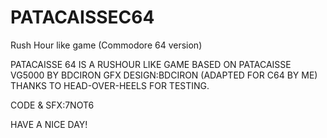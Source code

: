 # PATACAISSEC64
Rush Hour like game (Commodore 64 version)

PATACAISSE 64 IS A RUSHOUR LIKE GAME BASED ON PATACAISSE VG5000 BY BDCIRON 
GFX DESIGN:BDCIRON (ADAPTED FOR C64 BY ME) 
THANKS TO HEAD-OVER-HEELS FOR TESTING.

CODE & SFX:7NOT6 

HAVE A NICE DAY!           
